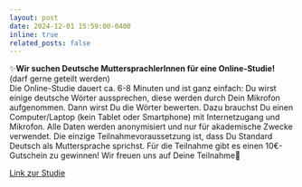 ```yaml
---
layout: post
date: 2024-12-01 15:59:00-0400
inline: true
related_posts: false
---
```


:sparkles:<b>Wir suchen Deutsche MuttersprachlerInnen für eine Online-Studie!</b>
(darf gerne geteilt werden)
<br>
Die Online-Studie dauert ca. 6-8 Minuten und ist ganz einfach: Du wirst einige deutsche Wörter aussprechen, diese werden durch Dein Mikrofon aufgenommen. Dann wirst Du die Wörter bewerten. Dazu brauchst Du einen Computer/Laptop (kein Tablet oder Smartphone) mit Internetzugang und Mikrofon. Alle Daten werden anonymisiert und nur für akademische Zwecke verwendet. Die einzige Teilnahmevoraussetzung ist, dass Du Standard Deutsch als Muttersprache sprichst. Für die Teilnahme gibt es einen 10€-Gutschein zu gewinnen!
Wir freuen uns auf Deine Teilnahme:beers:

[Link zur Studie](https://run.pavlovia.org/tiaz/exp2_val)
